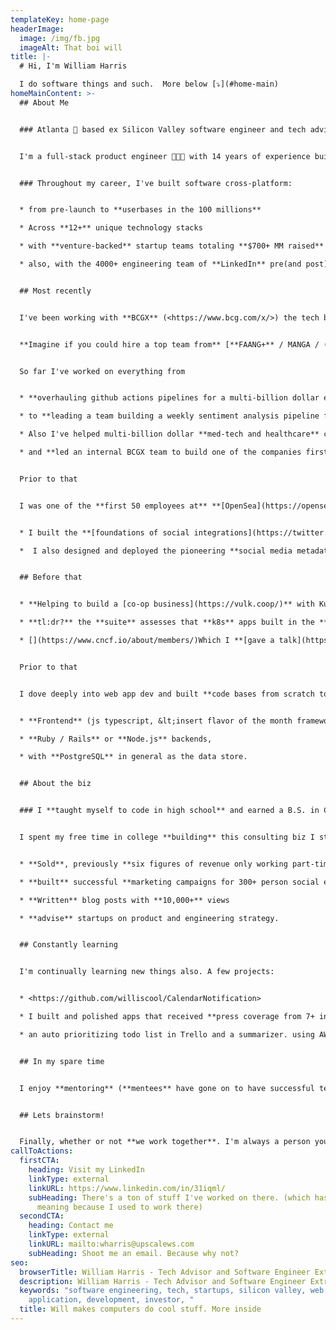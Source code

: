 ```yaml
---
templateKey: home-page
headerImage:
  image: /img/fb.jpg
  imageAlt: That boi will
title: |-
  # Hi, I'm William Harris

  I do software things and such.  More below [⤵️](#home-main)
homeMainContent: >-
  ## About Me


  ### Atlanta 🌆 based ex Silicon Valley software engineer and tech advisor


  I'm a full-stack product engineer 👨🏿‍🔬 with 14 years of experience building software primarily on the web and mobile at scale for Silicon Valley Tech Giants (ex-[LinkedIn](https://www.linkedin.com/)), VC backed startups (ex-[OpenSea](https://opensea.io/)), and Open Source Projects ([cncf/cnf-testsuite](https://github.com/cncf/cnf-testsuite/)).


  ### Throughout my career, I've built software cross-platform:


  * from pre-launch to **userbases in the 100 millions** 

  * Across **12+** unique technology stacks 

  * with **venture-backed** startup teams totaling **$700+ MM raised** from 2 person seed stage to 100s at Series D.

  * also, with the 4000+ engineering team of **LinkedIn** pre(and post) MSFT acquisition where we shipped the version of [Linkedin.com/jobs](https://www.linkedin.com/jobs) that you see today.


  ## Most recently


  I've been working with **BCGX** (<https://www.bcg.com/x/>) the tech build and design unit of **[BCG](https://en.wikipedia.org/wiki/Big_Three_(management_consultancies))**. 


  **Imagine if you could hire a top team from** [**FAANG+** / MANGA / (your fav acronym)](https://en.wikipedia.org/wiki/Big_Tech) to help overhaul your tech stack or improve your products from design to scalability. **That's this team.**


  So far I've worked on everything from 


  * **overhauling github actions pipelines for a multi-billion dollar energy company**'s mobile apps 

  * to **leading a team building a weekly sentiment analysis pipeline for a graph database of the entire energy economy**. (Which I later presented to an executive department of the federal government.)

  * Also I've helped multi-billion dollar **med-tech and healthcare** companies **build and scale critical care distributed systems** 

  * and **led an internal BCGX team to build one of the companies first multi agent Generative AI Applications** to power content generation.


  Prior to that


  I was one of the **first 50 employees at** **[OpenSea](https://opensea.io/)** where 


  * I built the **[foundations of social integrations](https://twitter.com/opensea/status/1473416243688480779)** with **Twitter, Instagram, and Discord** among other social networks **for all NFT collections and accounts** on the service.

  *  I also designed and deployed the pioneering **social media metadata service backend that powers trust an safety analytics** based on imported social profiles (i.e. a users follower count and other metrics) among other projects


  ## Before that


  * **Helping to build a [co-op business](https://vulk.coop/)** with Kubernetes ☸ (k8s) and crystal lang as a **founding core maintainer** of the open source [ **https://github.com/cncf/cnf-testsuite/**](https://github.com/lfn-cnti/testsuite) **a project currently with over 175 stars on github** 

  * **tl:dr?** the **suite** assesses that **k8s** apps built in the **1.74 trillion telecom 📞📱☎️📡 industry can scale** for the **CNCF** whose members include **Google and Amazon** among other cloud giants [https://www.**cncf**.io/about/members/](https://www.cncf.io/about/members/)

  * [](https://www.cncf.io/about/members/)Which I **[gave a talk](https://youtu.be/n8g60VglyUw?list=PLe1-A91ZPTpAhkbyQSFbF5DdZEFhlMxEL&t=694)** about at the **[2021 Crystal 1.0 Conference](https://crystal-lang.org/conference/)**


  Prior to that


  I dove deeply into web app dev and built **code bases from scratch to 100,000s+** lines of code 💻 on 


  * **Frontend** (js typescript, &lt;insert flavor of the month framework &gt;, etc.)  

  * **Ruby / Rails** or **Node.js** backends, 

  * with **PostgreSQL** in general as the data store.


  ## About the biz


  ### I **taught myself to code in high school** and earned a B.S. in Computer Science from **Georgia Tech**.


  I spent my free time in college **building** this consulting biz I still operate today on the side. So I bring value from **ideation to launch and beyond** since **I've worn many hats** and **empathize with other roles in a business.** I've 


  * **Sold**, previously **six figures of revenue only working part-time** as an independent contractor and now help close **7 to 8 figure deals with teams**.

  * **built** successful **marketing campaigns for 300+ person social events** in San Francisco

  * **Written** blog posts with **10,000+** views

  * **advise** startups on product and engineering strategy. 


  ## Constantly learning


  I'm continually learning new things also. A few projects:


  * <https://github.com/williscool/CalendarNotification>

  * I built and polished apps that received **press coverage from 7+ internationally recognized news outlets** and were downloaded over **80,000** times in around **70+ countries** 

  * an auto prioritizing todo list in Trello and a summarizer. using AWS lambda, the serverless framework, and the Trello api 


  ## In my spare time


  I enjoy **mentoring** (**mentees** have gone on to have successful tech careers and **even raise Venture Capital**). 


  ## Lets brainstorm!


  Finally, whether or not **we work together**. I'm always a person you can **reach out to and brainstorm** on challenging technical problems.
callToActions:
  firstCTA:
    heading: Visit my LinkedIn
    linkType: external
    linkURL: https://www.linkedin.com/in/31iqml/
    subHeading: There's a ton of stuff I've worked on there. (which has double
      meaning because I used to work there)
  secondCTA:
    heading: Contact me
    linkType: external
    linkURL: mailto:wharris@upscalews.com
    subHeading: Shoot me an email. Because why not?
seo:
  browserTitle: William Harris - Tech Advisor and Software Engineer Extraordinaire
  description: William Harris - Tech Advisor and Software Engineer Extraordinaire
  keywords: "software engineering, tech, startups, silicon valley, web, mobile,
    application, development, investor, "
  title: Will makes computers do cool stuff. More inside
---
```

